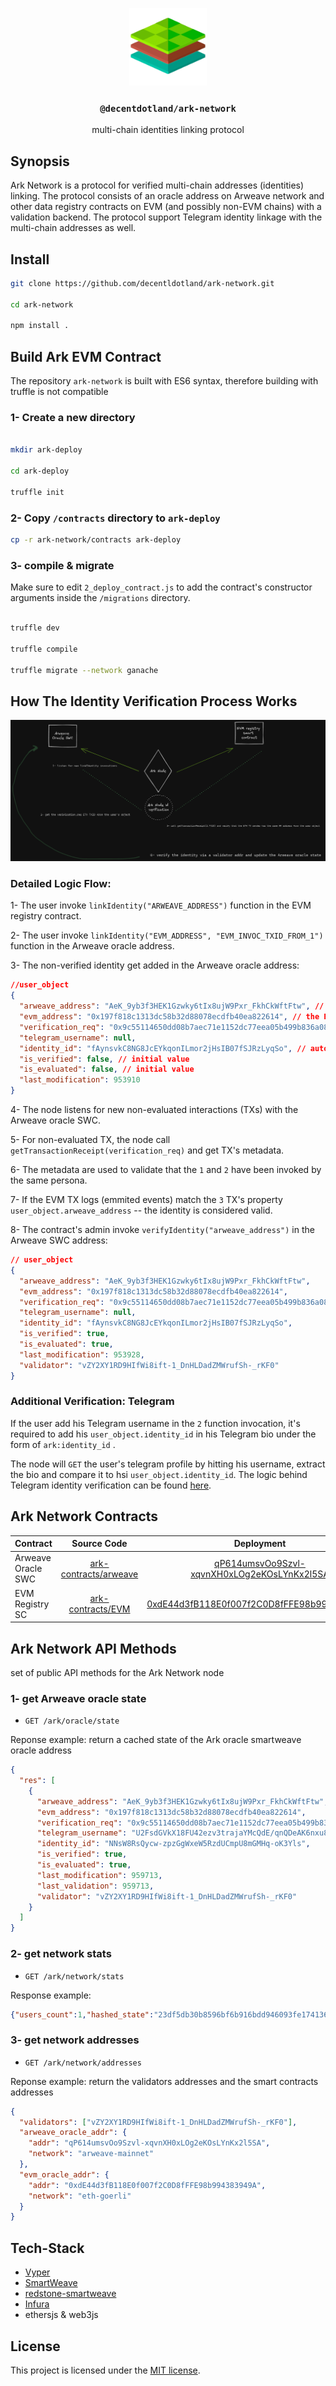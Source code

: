 <p align="center">
  <a href="https://decent.land">
    <img src="./img/logo25.png" height="124">
  </a>
  <h3 align="center"><code>@decentdotland/ark-network</code></h3>
  <p align="center">multi-chain identities linking protocol</p>
</p>

## Synopsis
Ark Network is a protocol for verified multi-chain addresses (identities) linking. The protocol consists of an oracle address on Arweave network and other data registry contracts on EVM (and possibly non-EVM chains) with a validation backend. The protocol support Telegram identity linkage with the multi-chain addresses as well.

## Install

```sh
git clone https://github.com/decentldotland/ark-network.git

cd ark-network

npm install .
```

## Build Ark EVM Contract

The repository `ark-network` is built with ES6 syntax, therefore building with truffle is not compatible

### 1- Create a new directory
```sh

mkdir ark-deploy

cd ark-deploy

truffle init


```

### 2- Copy `/contracts` directory to `ark-deploy`

```sh
cp -r ark-network/contracts ark-deploy 

```

### 3- compile & migrate
Make sure to edit `2_deploy_contract.js` to add the contract's constructor arguments inside the `/migrations` directory.

```sh

truffle dev

truffle compile

truffle migrate --network ganache

```

## How The Identity Verification Process Works

![logic-flow](/img/logic-flow.png)

### Detailed Logic Flow:

1- The user invoke `linkIdentity("ARWEAVE_ADDRESS")` function in the EVM registry contract.

2- The user invoke `linkIdentity("EVM_ADDRESS", "EVM_INVOC_TXID_FROM_1")` function in the Arweave oracle address.

3- The non-verified identity get added in the Arweave oracle address:

```json
//user_object
{
  "arweave_address": "AeK_9yb3f3HEK1Gzwky6tIx8ujW9Pxr_FkhCkWftFtw", // the TX caller address
  "evm_address": "0x197f818c1313dc58b32d88078ecdfb40ea822614", // the EVM identity to be verified
  "verification_req": "0x9c55114650dd08b7aec71e1152dc77eea05b499b836a08add2f0d4bd49e2b095", // TXID of the interaction with the EVM sc
  "telegram_username": null,
  "identity_id": "fAynsvkC8NG8JcEYkqonILmor2jHsIB07fSJRzLyqSo", // auto-generated, the SWC interactionTX.ID
  "is_verified": false, // initial value
  "is_evaluated": false, // initial value
  "last_modification": 953910
}

```


4- The node listens for new non-evaluated interactions (TXs) with the Arweave oracle SWC.

5- For non-evaluated TX, the node call `getTransactionReceipt(verification_req)` and get TX's metadata.

6- The metadata are used to validate that the `1` and `2` have been invoked by the same persona.

7- If the EVM TX logs (emmited events) match the `3` TX's property `user_object.arweave_address` -- the identity is considered valid.

8- The contract's admin invoke `verifyIdentity("arweave_address")` in the Arweave SWC address:

```json
// user_object
{
  "arweave_address": "AeK_9yb3f3HEK1Gzwky6tIx8ujW9Pxr_FkhCkWftFtw",
  "evm_address": "0x197f818c1313dc58b32d88078ecdfb40ea822614",
  "verification_req": "0x9c55114650dd08b7aec71e1152dc77eea05b499b836a08add2f0d4bd49e2b095",
  "telegram_username": null,
  "identity_id": "fAynsvkC8NG8JcEYkqonILmor2jHsIB07fSJRzLyqSo",
  "is_verified": true,
  "is_evaluated": true,
  "last_modification": 953928,
  "validator": "vZY2XY1RD9HIfWi8ift-1_DnHLDadZMWrufSh-_rKF0"
}
```
### Additional Verification: Telegram

If the user add his Telegram username in the `2` function invocation, it's required to add his `user_object.identity_id` in his Telegram bio under the form of `ark:identity_id` .

The node will `GET` the user's telegram profile by hitting his username, extract the bio and compare it to hsi `user_object.identity_id`. The logic behind Telegram identity verification can be found [here](./src/telegram).
 
## Ark Network Contracts

| Contract  | Source Code | Deployment | Network |
| ------------- |:-------------:| :-------------: | :-------------: |
| Arweave Oracle SWC      | [ark-contracts/arweave](./ark-contracts/arweave)     |   [qP614umsvOo9Szvl-xqvnXH0xLOg2eKOsLYnKx2l5SA](https://viewblock.io/arweave/address/qP614umsvOo9Szvl-xqvnXH0xLOg2eKOsLYnKx2l5SA) | Arweave Mainnet |
| EVM Registry SC      | [ark-contracts/EVM](./ark-contracts/EVM/identity.vy)     |  [0xdE44d3fB118E0f007f2C0D8fFFE98b994383949A](https://goerli.etherscan.io/address/0xde44d3fb118e0f007f2c0d8fffe98b994383949a)          | Goerli Testnet |

## Ark Network API Methods
set of public API methods for the Ark Network node

### 1- get Arweave oracle state
- `GET /ark/oracle/state`

Reponse example: return a cached state of the Ark oracle smartweave oracle address

```json
{
  "res": [
    {
      "arweave_address": "AeK_9yb3f3HEK1Gzwky6tIx8ujW9Pxr_FkhCkWftFtw",
      "evm_address": "0x197f818c1313dc58b32d88078ecdfb40ea822614",
      "verification_req": "0x9c55114650dd08b7aec71e1152dc77eea05b499b836a08add2f0d4bd49e2b095",
      "telegram_username": "U2FsdGVkX18FU42ezv3trajaYMcQdE/qnQDeAK6nxu8=",
      "identity_id": "NNsW8RsQycw-zpzGgWxeW5RzdUCmpU8mGMHq-oK3Yls",
      "is_verified": true,
      "is_evaluated": true,
      "last_modification": 959713,
      "last_validation": 959713,
      "validator": "vZY2XY1RD9HIfWi8ift-1_DnHLDadZMWrufSh-_rKF0"
    }
  ]
}
```

### 2- get network stats
- `GET /ark/network/stats`

Response example:
```json
{"users_count":1,"hashed_state":"23df5db30b8596bf6b916bdd946093fe1741363376de78981f8670031e84715c","last_cached_block":954308}

```

### 3- get network addresses
- `GET /ark/network/addresses`

Reponse example: return the validators addresses and the smart contracts addresses

```json
{
  "validators": ["vZY2XY1RD9HIfWi8ift-1_DnHLDadZMWrufSh-_rKF0"],
  "arweave_oracle_addr": {
    "addr": "qP614umsvOo9Szvl-xqvnXH0xLOg2eKOsLYnKx2l5SA",
    "network": "arweave-mainnet"
  },
  "evm_oracle_addr": {
    "addr": "0xdE44d3fB118E0f007f2C0D8fFFE98b994383949A",
    "network": "eth-goerli"
  }
}
```

## Tech-Stack
- [Vyper](https://github.com/vyperlang/vyper)
- [SmartWeave](https://github.com/ArweaveTeam/SmartWeave)
- [redstone-smartweave](https://github.com/redstone-finance)
- [Infura](https://infura.io/)
- ethersjs & web3js

## License
This project is licensed under the [MIT license](./LICENSE).
